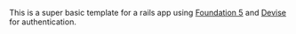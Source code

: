 This is a super basic template for a rails app using [Foundation 5](http://foundation.zurb.com/docs/) and [Devise](https://github.com/plataformatec/devise) for authentication.

